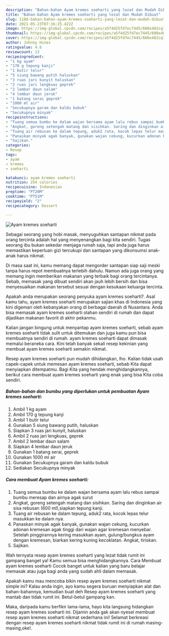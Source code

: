 ```yaml
---
description: "Bahan-bahan Ayam kremes soeharti yang lezat dan Mudah Dibuat"
title: "Bahan-bahan Ayam kremes soeharti yang lezat dan Mudah Dibuat"
slug: 1188-bahan-bahan-ayam-kremes-soeharti-yang-lezat-dan-mudah-dibuat
date: 2021-05-23T07:16:25.422Z
image: https://img-global.cpcdn.com/recipes/a5f4d25fd7ec7445/680x482cq70/ayam-kremes-soeharti-foto-resep-utama.jpg
thumbnail: https://img-global.cpcdn.com/recipes/a5f4d25fd7ec7445/680x482cq70/ayam-kremes-soeharti-foto-resep-utama.jpg
cover: https://img-global.cpcdn.com/recipes/a5f4d25fd7ec7445/680x482cq70/ayam-kremes-soeharti-foto-resep-utama.jpg
author: Johnny Hines
ratingvalue: 4.6
reviewcount: 13
recipeingredient:
- "1 kg ayam"
- "170 g tepung kanji"
- "1 butir telur"
- "5 siung bawang putih haluskan"
- "3 ruas jari kunyit haluskan"
- "2 ruas jari lengkuas geprek"
- "2 lembar daun salam"
- "4 lembar daun jeruk"
- "1 batang serai geprek"
- "1000 ml air"
- "Secukupnya garam dan kaldu bubuk"
- "Secukupnya minyak"
recipeinstructions:
- "Tuang semua bumbu ke dalam wajan bersama ayam lalu rebus sampai bumbu meresap dan airnya agak surut"
- "Angkat, goreng setengah matang dan sisihkan. Saring dan dinginkan air sisa rebusan (600 ml),siapkan tepung kanji."
- "Tuang air rebusan ke dalam tepung, aduk2 rata, kocok lepas telur masukkan ke dalam nya."
- "Panaskan minyak agak banyak, gunakan wajan cekung, kucurkan adonan kremesan agak tinggi dari wajan agar kremesan menyebar. Setelah pinggirannya kering masukkan ayam, gulung/bungkus ayam dengan kremesan, biarkan kering kuning kecoklatan. Angkat, tiriskan."
- "Sajikan."
categories:
- Resep
tags:
- ayam
- kremes
- soeharti

katakunci: ayam kremes soeharti 
nutrition: 254 calories
recipecuisine: Indonesian
preptime: "PT20M"
cooktime: "PT51M"
recipeyield: "2"
recipecategory: Dessert

---
```



![Ayam kremes soeharti](https://img-global.cpcdn.com/recipes/a5f4d25fd7ec7445/680x482cq70/ayam-kremes-soeharti-foto-resep-utama.jpg)

Sebagai seorang yang hobi masak, menyuguhkan santapan nikmat pada orang tercinta adalah hal yang menyenangkan bagi kita sendiri. Tugas seorang ibu bukan sekedar menjaga rumah saja, tapi anda juga harus memastikan keperluan gizi tercukupi dan santapan yang dikonsumsi anak-anak harus nikmat.

Di masa  saat ini, kamu memang dapat mengorder santapan siap saji meski tanpa harus repot membuatnya terlebih dahulu. Namun ada juga orang yang memang ingin memberikan makanan yang terbaik bagi orang tercintanya. Sebab, memasak yang dibuat sendiri akan jauh lebih bersih dan bisa menyesuaikan makanan tersebut sesuai dengan kesukaan keluarga tercinta. 



Apakah anda merupakan seorang penyuka ayam kremes soeharti?. Asal kamu tahu, ayam kremes soeharti merupakan sajian khas di Indonesia yang kini digemari oleh kebanyakan orang di berbagai daerah di Nusantara. Anda bisa memasak ayam kremes soeharti olahan sendiri di rumah dan dapat dijadikan makanan favorit di akhir pekanmu.

Kalian jangan bingung untuk menyantap ayam kremes soeharti, sebab ayam kremes soeharti tidak sulit untuk ditemukan dan juga kamu pun bisa membuatnya sendiri di rumah. ayam kremes soeharti dapat dimasak memalui beraneka cara. Kini telah banyak sekali resep kekinian yang membuat ayam kremes soeharti semakin nikmat.

Resep ayam kremes soeharti pun mudah dihidangkan, lho. Kalian tidak usah capek-capek untuk memesan ayam kremes soeharti, sebab Kita dapat menyiapkan ditempatmu. Bagi Kita yang hendak menghidangkannya, berikut cara membuat ayam kremes soeharti yang enak yang bisa Kita coba sendiri.

<!--inarticleads1-->

##### Bahan-bahan dan bumbu yang diperlukan untuk pembuatan Ayam kremes soeharti:

1. Ambil 1 kg ayam
1. Ambil 170 g tepung kanji
1. Ambil 1 butir telur
1. Gunakan 5 siung bawang putih, haluskan
1. Siapkan 3 ruas jari kunyit, haluskan
1. Ambil 2 ruas jari lengkuas, geprek
1. Ambil 2 lembar daun salam
1. Siapkan 4 lembar daun jeruk
1. Gunakan 1 batang serai, geprek
1. Gunakan 1000 ml air
1. Gunakan Secukupnya garam dan kaldu bubuk
1. Sediakan Secukupnya minyak




<!--inarticleads2-->

##### Cara membuat Ayam kremes soeharti:

1. Tuang semua bumbu ke dalam wajan bersama ayam lalu rebus sampai bumbu meresap dan airnya agak surut
1. Angkat, goreng setengah matang dan sisihkan. Saring dan dinginkan air sisa rebusan (600 ml),siapkan tepung kanji.
1. Tuang air rebusan ke dalam tepung, aduk2 rata, kocok lepas telur masukkan ke dalam nya.
1. Panaskan minyak agak banyak, gunakan wajan cekung, kucurkan adonan kremesan agak tinggi dari wajan agar kremesan menyebar. Setelah pinggirannya kering masukkan ayam, gulung/bungkus ayam dengan kremesan, biarkan kering kuning kecoklatan. Angkat, tiriskan.
1. Sajikan.




Wah ternyata resep ayam kremes soeharti yang lezat tidak rumit ini gampang banget ya! Kamu semua bisa menghidangkannya. Cara Membuat ayam kremes soeharti Cocok banget untuk kalian yang baru belajar memasak atau juga bagi anda yang sudah ahli dalam memasak.

Apakah kamu mau mencoba bikin resep ayam kremes soeharti nikmat simple ini? Kalau anda ingin, ayo kamu segera buruan menyiapkan alat dan bahan-bahannya, kemudian buat deh Resep ayam kremes soeharti yang mantab dan tidak rumit ini. Betul-betul gampang kan. 

Maka, daripada kamu berfikir lama-lama, hayo kita langsung hidangkan resep ayam kremes soeharti ini. Dijamin anda gak akan nyesel membuat resep ayam kremes soeharti nikmat sederhana ini! Selamat berkreasi dengan resep ayam kremes soeharti nikmat tidak rumit ini di rumah masing-masing,oke!.

